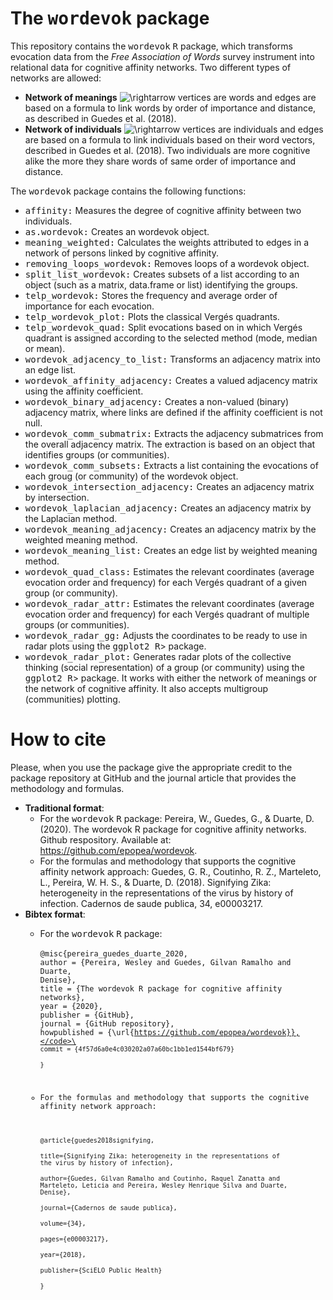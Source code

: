 # The <tt>wordevok</tt> package

This repository contains the <tt>wordevok</tt> <tt>R</tt> package, which transforms evocation data from the *Free Association of Words* survey instrument into relational data for cognitive affinity networks. Two different types of networks are allowed:

* **Network of meanings**  ![\rightarrow](https://render.githubusercontent.com/render/math?math=%5Crightarrow) vertices are words and edges are based on a formula to link words by order of importance and distance, as described in Guedes et al. (2018).
* **Network of individuals** ![\rightarrow](https://render.githubusercontent.com/render/math?math=%5Crightarrow) vertices are individuals and edges are based on a formula to link individuals based on their word vectors, described in Guedes et al. (2018). Two individuals are more cognitive alike the more they share words of same order of importance and distance.

The <tt>wordevok</tt> package contains the following functions:

* <tt>affinity:</tt>	Measures the degree of cognitive affinity between two individuals.
* <tt>as.wordevok:</tt>	Creates an wordevok object.
* <tt>meaning_weighted:</tt>	Calculates the weights attributed to edges in a network of persons linked by cognitive affinity.
* <tt>removing_loops_wordevok:</tt>	Removes loops of a wordevok object.
* <tt>split_list_wordevok:</tt>	Creates subsets of a list according to an object (such as a matrix, data.frame or list) identifying the groups.
* <tt>telp_wordevok:</tt>	Stores the frequency and average order of importance for each evocation.
* <tt>telp_wordevok_plot:</tt> Plots the classical Vergés quadrants.
* <tt>telp_wordevok_quad:</tt>	Split evocations based on in which Vergés quadrant is assigned according to the selected method (mode, median or mean).
* <tt>wordevok_adjacency_to_list:</tt> Transforms an adjacency matrix into an edge list.
* <tt>wordevok_affinity_adjacency:</tt>	Creates a valued adjacency matrix using the affinity coefficient.
* <tt>wordevok_binary_adjacency:</tt>	Creates a non-valued (binary) adjacency matrix, where links are defined if the affinity coefficient is not null.
* <tt>wordevok_comm_submatrix:</tt>	Extracts the adjacency submatrices from the overall adjacency matrix. The extraction is based on an object that identifies groups (or communities).
* <tt>wordevok_comm_subsets:</tt>	Extracts a list containing the evocations of each groug (or community) of the wordevok object.
* <tt>wordevok_intersection_adjacency:</tt>	Creates an adjacency matrix by intersection.
* <tt>wordevok_laplacian_adjacency:</tt>	Creates an adjacency matrix by the Laplacian method.
* <tt>wordevok_meaning_adjacency:</tt>	Creates an adjacency matrix by the weighted meaning method.
* <tt>wordevok_meaning_list:</tt>	Creates an edge list by weighted meaning method.
* <tt>wordevok_quad_class:</tt>	Estimates the relevant coordinates (average evocation order and frequency) for each Vergés quadrant of a given group (or community).
* <tt>wordevok_radar_attr:</tt>	Estimates the relevant coordinates (average evocation order and frequency) for each Vergés quadrant of multiple groups (or communities).
* <tt>wordevok_radar_gg:</tt>	Adjusts the coordinates to be ready to use in radar plots using the <tt>ggplot2 R</tt>> package.
* <tt>wordevok_radar_plot:</tt>	Generates radar plots of the collective thinking (social representation) of a group (or community) using the <tt>ggplot2 R</tt>> package. It works with either the network of meanings or the network of cognitive affinity. It also accepts multigroup (communities) plotting.

# How to cite

Please, when you use the package give the appropriate credit to the package repository at GitHub and the journal article that provides the methodology and formulas.

* **Traditional format**:
  - For the <tt>wordevok</tt> <tt>R</tt> package:
  Pereira, W., Guedes, G., & Duarte, D. (2020). The wordevok R package for cognitive affinity networks. Github respository. Available at: <https://github.com/epopea/wordevok>.
  - For the formulas and methodology that supports the cognitive affinity network approach:
    Guedes, G. R., Coutinho, R. Z., Marteleto, L., Pereira, W. H. S., & Duarte, D. (2018). Signifying Zika: heterogeneity in the representations of the virus by history of infection. Cadernos de saude publica, 34, e00003217.
* **Bibtex format**:
  - For the <tt>wordevok</tt> <tt>R</tt> package:\
  \
  <code>@misc{pereira_guedes_duarte_2020,</code>\
  <code>author = {Pereira, Wesley and Guedes, Gilvan Ramalho and Duarte, Denise},</code>\
  <code>title = {The wordevok R package for cognitive affinity networks},</code>\
  <code>year = {2020},</code>\
  <code>publisher = {GitHub},</code>\
  <code>journal = {GitHub repository},</code>\
  <code>howpublished = {\url{https://github.com/epopea/wordevok}},</code>\
  <code>commit = {4f57d6a0e4c030202a07a60bc1bb1ed1544bf679}</code>\
  <code>}</code>
  
  - For the formulas and methodology that supports the cognitive affinity network approach:\
  \
  <code>@article{guedes2018signifying,</code>\
  <code>title={Signifying Zika: heterogeneity in the representations of the virus by history of infection},</code>\
  <code>author={Guedes, Gilvan Ramalho and Coutinho, Raquel Zanatta and Marteleto, Leticia and Pereira, Wesley Henrique Silva and Duarte, Denise},</code>\
  <code>journal={Cadernos de saude publica},</code>\
  <code>volume={34},</code>\
  <code>pages={e00003217},</code>\
  <code>year={2018},</code>\
  <code>publisher={SciELO Public Health}</code>\
  <code>}</code>

